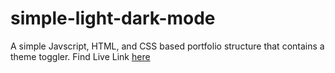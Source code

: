 # simple-light-dark-mode

A simple Javscript, HTML, and CSS based portfolio structure that contains a theme toggler.
Find Live Link [here](https://sourav-patra.github.io/simple-light-dark-mode)
